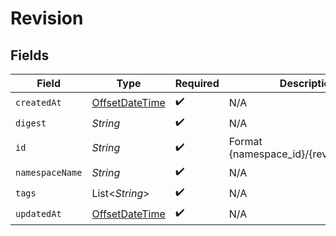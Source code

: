 # Revision


## Fields

| Field                                                                                     | Type                                                                                      | Required                                                                                  | Description                                                                               | Example                                                                                   |
| ----------------------------------------------------------------------------------------- | ----------------------------------------------------------------------------------------- | ----------------------------------------------------------------------------------------- | ----------------------------------------------------------------------------------------- | ----------------------------------------------------------------------------------------- |
| `createdAt`                                                                               | [OffsetDateTime](https://docs.oracle.com/javase/8/docs/api/java/time/OffsetDateTime.html) | :heavy_check_mark:                                                                        | N/A                                                                                       |                                                                                           |
| `digest`                                                                                  | *String*                                                                                  | :heavy_check_mark:                                                                        | N/A                                                                                       | sha256:6d1ef012b5674ad8a127ecfa9b5e6f5178d171b90ee462846974177fd9bdd39f                   |
| `id`                                                                                      | *String*                                                                                  | :heavy_check_mark:                                                                        | Format {namespace_id}/{revision_digest}                                                   |                                                                                           |
| `namespaceName`                                                                           | *String*                                                                                  | :heavy_check_mark:                                                                        | N/A                                                                                       |                                                                                           |
| `tags`                                                                                    | List\<*String*>                                                                           | :heavy_check_mark:                                                                        | N/A                                                                                       |                                                                                           |
| `updatedAt`                                                                               | [OffsetDateTime](https://docs.oracle.com/javase/8/docs/api/java/time/OffsetDateTime.html) | :heavy_check_mark:                                                                        | N/A                                                                                       |                                                                                           |